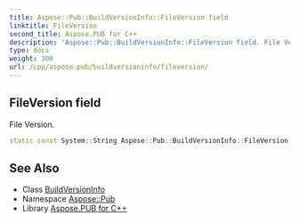 ```yaml
---
title: Aspose::Pub::BuildVersionInfo::FileVersion field
linktitle: FileVersion
second_title: Aspose.PUB for C++
description: 'Aspose::Pub::BuildVersionInfo::FileVersion field. File Version in C++.'
type: docs
weight: 300
url: /cpp/aspose.pub/buildversioninfo/fileversion/
---
```

## FileVersion field


File Version.

```cpp
static const System::String Aspose::Pub::BuildVersionInfo::FileVersion
```

## See Also

* Class [BuildVersionInfo](../)
* Namespace [Aspose::Pub](../../)
* Library [Aspose.PUB for C++](../../../)
